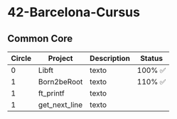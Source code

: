 # 42-Barcelona-Cursus
## Common Core

<div align="center">

| Circle | Project     | Description | Status  |
| ------ | ----------- | ----------- | ------- |
| 0      | Libft       | texto       | 100% ✅ |
| 1      | Born2beRoot | texto       | 110% ✅ |
| 1      | ft_printf   | texto       |         |
| 1      | get_next_line | texto     |         |

</div>
